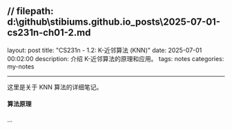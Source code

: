 ## // filepath: d:\github\stibiums.github.io_posts\2025-07-01-cs231n-ch01-2.md

layout: post
title: "CS231n - 1.2: K-近邻算法 (KNN)"
date: 2025-07-01 00:02:00
description: 介绍 K-近邻算法的原理和应用。
tags: notes
categories: my-notes

---

这里是关于 KNN 算法的详细笔记。

#### 算法原理

...
